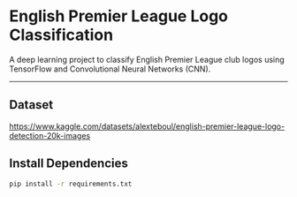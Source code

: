 # English Premier League Logo Classification

A deep learning project to classify English Premier League club logos using TensorFlow and Convolutional Neural Networks (CNN).

---

## Dataset
https://www.kaggle.com/datasets/alexteboul/english-premier-league-logo-detection-20k-images

## Install Dependencies
```sh
pip install -r requirements.txt
```
